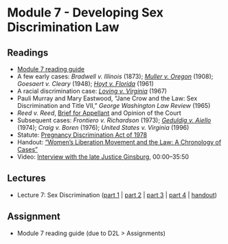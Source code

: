 # Module 7 - Developing Sex Discrimination Law

## Readings

- [Module 7 reading guide](https://github.com/dingherself/phil-324/raw/main/reading-guides/07-reading-guide.docx)
- A few early cases: *Bradwell v. Illinois* (1873); [*Muller v. Oregon*](https://opencasebook.org/casebooks/4500-phil-203-logic-in-law/resources/2-muller-v-oregon-208-us-412-1908/) (1908); *Goesaert v. Cleary* (1948); [*Hoyt v. Florida*](https://opencasebook.org/casebooks/4500-phil-203-logic-in-law/resources/3-hoyt-v-florida-368-us-57-1961/) (1961)
- A racial discrimination case: *[Loving v. Virginia](https://tile.loc.gov/storage-services/service/ll/usrep/usrep388/usrep388001/usrep388001.pdf)* (1967)
- Pauli Murray and Mary Eastwood, “Jane Crow and the Law: Sex Discrimination and Title VII,” *George Washington Law Review* (1965)
- *Reed v. Reed*, [Brief for Appellant](https://socialchangenyu.com/wp-content/uploads/2019/08/1970-Reed-v-Reed-Brief-for-Appellant.pdf) and Opinion of the Court
- Subsequent cases: *Frontiero v. Richardson* (1973); [*Geduldig v. Aiello*](https://opencasebook.org/casebooks/4500-phil-203-logic-in-law/resources/4-geduldig-v-aiello-417-us-484-1974/) (1974); *Craig v. Boren* (1976); *United States v. Virginia* (1996)
- Statute: [Pregnancy Discrimination Act of 1978](https://www.govinfo.gov/content/pkg/STATUTE-92/pdf/STATUTE-92-Pg2076.pdf)
- Handout: [“Women’s Liberation Movement and the Law: A Chronology of Cases”](../handouts/07-chronology.md)
- Video: [Interview with the late Justice Ginsburg](https://www.youtube.com/watch?v=umvkXhtbbpk), 00:00–35:50

## Lectures

- Lecture 7: Sex Discrimination ([part 1](https://youtu.be/uK4o13A7E_4) \| [part 2](https://youtu.be/tvfLbSLUvZc) \| [part 3](https://youtu.be/EH9qVkQmKO8) \| [part 4](https://youtu.be/RdqZbchrm-0) \| [handout](https://github.com/dingherself/phil-324/blob/main/handouts/07-sex-discrimination.md))

## Assignment

- Module 7 reading guide (due to D2L > Assignments)